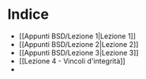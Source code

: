 # Indice
- [[Appunti BSD/Lezione 1|Lezione 1]]
- [[Appunti BSD/Lezione 2|Lezione 2]]
- [[Appunti BSD/Lezione 3|Lezione 3]]
- [[Lezione 4 - Vincoli d'integrità]]
- 